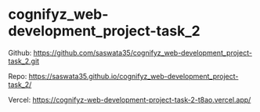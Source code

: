 # cognifyz_web-development_project-task_2

Github: https://github.com/saswata35/cognifyz_web-development_project-task_2.git

Repo: https://saswata35.github.io/cognifyz_web-development_project-task_2/

Vercel: https://cognifyz-web-development-project-task-2-t8ao.vercel.app/
